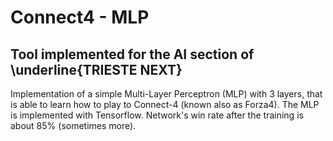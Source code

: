 # Connect4 - MLP
## Tool implemented for the AI section of \underline{TRIESTE NEXT}

Implementation of a simple Multi-Layer Perceptron (MLP) with 3 layers, that is able to learn how to play to Connect-4 (known also as Forza4). 
The MLP is implemented with Tensorflow. Network's win rate after the training is about 85% (sometimes more).

